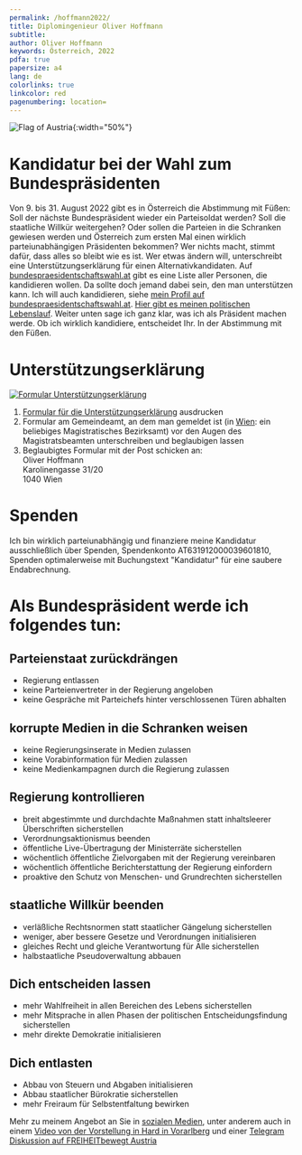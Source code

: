 ```yaml
---
permalink: /hoffmann2022/
title: Diplomingenieur Oliver Hoffmann
subtitle: 
author: Oliver Hoffmann
keywords: Österreich, 2022
pdfa: true
papersize: a4
lang: de
colorlinks: true
linkcolor: red
pagenumbering: location=
---
```


![Flag of Austria](https://res.cloudinary.com/ontore/image/upload/ar_5:3,c_scale,f_auto,fl_any_format,q_auto,w_520/v1658980446/2022-07-28-Fahne-%C3%96sterreich_mjs3x2.svg){:width="50%"}

# Kandidatur bei der Wahl zum Bundespräsidenten

Von 9. bis 31. August 2022 gibt es in Österreich die Abstimmung mit Füßen:
Soll der nächste Bundespräsident wieder ein Parteisoldat werden?
Soll die staatliche Willkür weitergehen?
Oder sollen die Parteien in die Schranken gewiesen werden und Österreich zum ersten Mal einen wirklich parteiunabhängigen Präsidenten bekommen?
Wer nichts macht, stimmt dafür, dass alles so bleibt wie es ist.
Wer etwas ändern will, unterschreibt eine Unterstützungserklärung für einen Alternativkandidaten.
Auf [bundespraesidentschaftswahl.at](http://www.bundespraesidentschaftswahl.at) gibt es eine Liste aller Personen, die kandidieren wollen.
Da sollte doch jemand dabei sein, den man unterstützen kann.
Ich will auch kandidieren, siehe [mein Profil auf bundespraesidentschaftswahl.at](http://www.bundespraesidentschaftswahl.at/oliver-hoffmann.html).
[Hier gibt es meinen politischen Lebenslauf](/ueber).
Weiter unten sage ich ganz klar, was ich als Präsident machen werde. Ob ich wirklich kandidiere, entscheidet Ihr. In der Abstimmung mit den Füßen.

# Unterstützungserklärung

[![Formular Unterstützungserklärung](https://res.cloudinary.com/ontore/image/upload/fl_any_format.sanitize/v1660022994/2022-Unterstuetzungserklaerung-Oliver-HOFFMANN-einseitig-Seite001_guu7n0.svg)](https://u.pcloud.link/publink/show?code=XZgqUQVZyTvqiMTMWUhMQKcf0Jd5KQdXbcvy)

1. [Formular für die Unterstützungserklärung](https://u.pcloud.link/publink/show?code=XZgqUQVZyTvqiMTMWUhMQKcf0Jd5KQdXbcvy) ausdrucken
2. Formular am Gemeindeamt, an dem man gemeldet ist (in [Wien](https://www.wien.gv.at/politik/wahlen/bp/2022): ein beliebiges Magistratisches Bezirksamt) vor den Augen des Magistratsbeamten unterschreiben und beglaubigen lassen
3. Beglaubigtes Formular mit der Post schicken an:  
Oliver Hoffmann  
Karolinengasse 31/20  
1040 Wien

# Spenden

Ich bin wirklich parteiunabhängig und finanziere meine Kandidatur ausschließlich über Spenden,
Spendenkonto AT631912000039601810,
Spenden optimalerweise mit Buchungstext "Kandidatur" für eine saubere Endabrechnung.

# Als Bundespräsident werde ich folgendes tun:

## Parteienstaat zurückdrängen

* Regierung entlassen
* keine Parteienvertreter in der Regierung angeloben
* keine Gespräche mit Parteichefs hinter verschlossenen Türen abhalten

## korrupte Medien in die Schranken weisen

* keine Regierungsinserate in Medien zulassen
* keine Vorabinformation für Medien zulassen
* keine Medienkampagnen durch die Regierung zulassen

## Regierung kontrollieren

* breit abgestimmte und durchdachte Maßnahmen statt inhaltsleerer Überschriften sicherstellen
* Verordnungsaktionismus beenden
* öffentliche Live-Übertragung der Ministerräte sicherstellen
* wöchentlich öffentliche Zielvorgaben mit der Regierung vereinbaren
* wöchentlich öffentliche Berichterstattung der Regierung einfordern
* proaktive den Schutz von Menschen- und Grundrechten sicherstellen

## staatliche Willkür beenden

* verläßliche Rechtsnormen statt staatlicher Gängelung sicherstellen
* weniger, aber bessere Gesetze und Verordnungen initialisieren
* gleiches Recht und gleiche Verantwortung für Alle sicherstellen
* halbstaatliche Pseudoverwaltung abbauen

## Dich entscheiden lassen

* mehr Wahlfreiheit in allen Bereichen des Lebens sicherstellen
* mehr Mitsprache in allen Phasen der politischen Entscheidungsfindung sicherstellen
* mehr direkte Demokratie initialisieren

## Dich entlasten

* Abbau von Steuern und Abgaben initialisieren
* Abbau staatlicher Bürokratie sicherstellen
* mehr Freiraum für Selbstentfaltung bewirken

Mehr zu meinem Angebot an Sie in [sozialen Medien](/verbinden),
unter anderem auch in einem [Video von der Vorstellung in Hard in Vorarlberg](/Hard)
und einer [Telegram Diskussion auf FREIHEITbewegt Austria](/FREIHEIT-bewegt)
